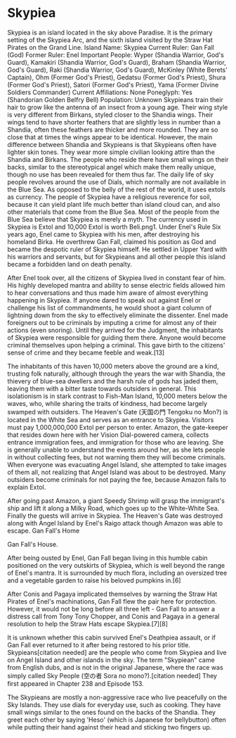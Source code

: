 # Skypiea
Skypiea is an island located in the sky above Paradise. It is the primary setting of the Skypiea Arc, and the sixth island visited by the Straw Hat Pirates on the Grand Line.
Island Name: Skypiea
Current Ruler: Gan Fall (God)
Former Ruler: Enel
Important People: Wyper (Shandia Warrior, God's Guard), Kamakiri (Shandia Warrior, God's Guard), Braham (Shandia Warrior, God's Guard), Raki (Shandia Warrior, God's Guard), McKinley (White Berets' Captain), Ohm (Former God's Priest), Gedatsu (Former God's Priest), Shura (Former God's Priest), Satori (Former God's Priest), Yama (Former Divine Soldiers Commander)
Current Affiliations: None
Poneglyph: Yes (Shandorian Golden Belfry Bell)
Population: Unknown
Skypieans train their hair to grow like the antenna of an insect from a young age. Their wing style is very different from Birkans, styled closer to the Shandia wings. Their wings tend to have shorter feathers that are slightly less in number than a Shandia, often these feathers are thicker and more rounded. They are so close that at times the wings appear to be identical. However, the main difference between Shandia and Skypieans is that Skypieans often have lighter skin tones. They wear more simple civilian looking attire than the Shandia and Birkans.
The people who reside there have small wings on their backs, similar to the stereotypical angel which make them really unique, though no use has been revealed for them thus far. The daily life of sky people revolves around the use of Dials, which normally are not available in the Blue Sea. As opposed to the belly of the rest of the world, it uses extols as currency. The people of Skypiea have a religious reverence for soil, because it can yield plant life much better than island cloud can, and also other materials that come from the Blue Sea. Most of the people from the Blue Sea believe that Skypiea is merely a myth. The currency used in Skypiea is Extol and 10,000 Extol is worth Beli.png1.
Under Enel's Rule
Six years ago, Enel came to Skypiea with his men, after destroying his homeland Birka. He overthrew Gan Fall, claimed his position as God and became the despotic ruler of Skypiea himself. He settled in Upper Yard with his warriors and servants, but for Skypieans and all other people this island became a forbidden land on death penalty.

After Enel took over, all the citizens of Skypiea lived in constant fear of him. His highly developed mantra and ability to sense electric fields allowed him to hear conversations and thus made him aware of almost everything happening in Skypiea. If anyone dared to speak out against Enel or challenge his list of commandments, he would shoot a giant column of lightning down from the sky to effectively eliminate the dissenter. Enel made foreigners out to be criminals by imputing a crime for almost any of their actions (even snoring). Until they arrived for the Judgment, the inhabitants of Skypiea were responsible for guiding them there. Anyone would become criminal themselves upon helping a criminal. This gave birth to the citizens' sense of crime and they became feeble and weak.[13]

The inhabitants of this haven 10,000 meters above the ground are a kind, trusting folk naturally, although through the years the war with Shandia, the thievery of blue-sea dwellers and the harsh rule of gods has jaded them, leaving them with a bitter taste towards outsiders in general. This isolationism is in stark contrast to Fish-Man Island, 10,000 meters below the waves, who, while sharing the traits of kindness, had become largely swamped with outsiders.
The Heaven's Gate (天国の門 Tengoku no Mon?) is located in the White Sea and serves as an entrance to Skypiea. Visitors must pay 1,000,000,000 Extol per person to enter. Amazon, the gate-keeper that resides down here with her Vision Dial-powered camera, collects entrance immigration fees, and immigration for those who are leaving. She is generally unable to understand the events around her, as she lets people in without collecting fees, but not warning them they will become criminals. When everyone was evacuating Angel Island, she attempted to take images of them all, not realizing that Angel Island was about to be destroyed. Many outsiders become criminals for not paying the fee, because Amazon fails to explain Extol.

After going past Amazon, a giant Speedy Shrimp will grasp the immigrant's ship and lift it along a Milky Road, which goes up to the White-White Sea. Finally the guests will arrive in Skypiea. The Heaven's Gate was destroyed along with Angel Island by Enel's Raigo attack though Amazon was able to escape.
Gan Fall's Home

Gan Fall's House.

After being ousted by Enel, Gan Fall began living in this humble cabin positioned on the very outskirts of Skypiea, which is well beyond the range of Enel's mantra. It is surrounded by much flora, including an oversized tree and a vegetable garden to raise his beloved pumpkins in.[6]

After Conis and Pagaya implicated themselves by warning the Straw Hat Pirates of Enel's machinations, Gan Fall flew the pair here for protection. However, it would not be long before all three left - Gan Fall to answer a distress call from Tony Tony Chopper, and Conis and Pagaya in a general resolution to help the Straw Hats escape Skypiea.[7][8]

It is unknown whether this cabin survived Enel's Deathpiea assault, or if Gan Fall ever returned to it after being restored to his prior title.
Skypieans[citation needed] are the people who come from Skypiea and live on Angel Island and other islands in the sky. The term "Skypiean" came from English dubs, and is not in the original Japanese, where the race was simply called Sky People (空の者 Sora no mono?).[citation needed] They first appeared in Chapter 238 and Episode 153.

The Skypieans are mostly a non-aggressive race who live peacefully on the Sky Islands. They use dials for everyday use, such as cooking. They have small wings similar to the ones found on the backs of the Shandia. They greet each other by saying 'Heso' (which is Japanese for bellybutton) often while putting their hand against their head and sticking two fingers up.
